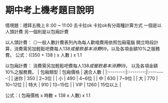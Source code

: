# 期中考上機考題目說明

情境題：禮拜五晚上８:00 ~ 11:00 去卡拉ok 卡拉ok有分兩種計算方式 一個是以人頭計費 另一個則是以包廂計費

以人頭計費：
◎一般人數計費表列內為每人歡唱費用依照包廂電腦
開立時段計算，消費需另加輕鬆吧費每人$138或餐飲
基本消費$69，以及各項金額10%之服務費。
公式：((350 + 138 ) x 人數  ) x 1.1

以包廂計費：
消費需另加輕鬆吧費每人$138或餐飲基本消費$69，
以及各項金額10%之服務費。
| 包廂類型 | 包廂價格 | 適合人數 |
|:--------:|:--------:|:--------:|
|   迷你   |   350    |  2~3位   |
|    小    |   490    |  4~6位   |
|    中    |   630    |  7~9位   |
|    大    |   770    | 10~12位  |
|   特大   |   910    | 13~15位  |
|   VIP    |   1260   | 15位以上 |

公式：( 包廂價格 x 時數 + 138 x 人數) x 1.1

